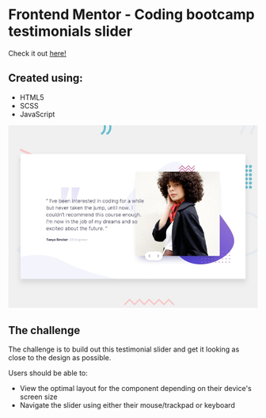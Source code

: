 # Frontend Mentor - Coding bootcamp testimonials slider

Check it out [here!]()

## Created using:

-   HTML5
-   SCSS
-   JavaScript

![Design preview for the Coding bootcamp testimonials slider coding challenge](./design/desktop-preview.jpg)

## The challenge

The challenge is to build out this testimonial slider and get it looking as close to the design as possible.

Users should be able to:

-   View the optimal layout for the component depending on their device's screen size
-   Navigate the slider using either their mouse/trackpad or keyboard
